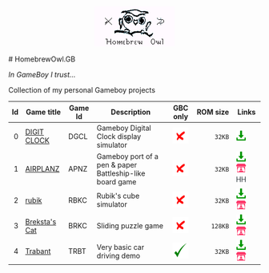<p align="center"><img src="README_Resources/logo.png"></img></p>
# HomebrewOwl.GB

_In GameBoy I trust..._

Collection of my personal Gameboy projects

| Id | Game title                                                             | Game Id     | Description                                                                            | GBC only                         | ROM&#160;size | Links                           |
|---:|------------------------------------------------------------------------|-------------|----------------------------------------------------------------------------------------|:--------------------------------:|---------:|---------------------------------|
|   0| [DIGIT CLOCK](https://github.com/NotImplementedLife/DIGIT-CLOCK)       | DGCL        | Gameboy Digital Clock display simulator                                                | ![](README_Resources/ic-no.png)  | `  32KB` | [<img src="README_Resources/ic-down.png" width="20px">](https://github.com/NotImplementedLife/DIGIT-CLOCK/releases/download/1.0/DIGIT_CLOCK_1_0.gb) |
|   1| [AIRPLANZ](https://github.com/NotImplementedLife/AIRPLANZ)             | APNZ        | Gameboy port of a pen & paper Battleship-like board game                               | ![](README_Resources/ic-no.png)  | `  32KB` | [<img src="README_Resources/ic-down.png" width="20px">](https://github.com/NotImplementedLife/AIRPLANZ/releases/download/1.2/AIRPLANZ_1_2.gb)       [<img src="README_Resources/ic-itch.png" width="20px">](https://notimplementedlife.itch.io/airplanz)    [<img src="README_Resources/ic-hhub.png" width="20px">](https://hh.gbdev.io/game/AIRPLANZ) |
|   2| [rubik](https://github.com/NotImplementedLife/rubik)                   | RBKC        | Rubik's cube simulator                                                                 | ![](README_Resources/ic-no.png)  | `  32KB` | [<img src="README_Resources/ic-down.png" width="20px">](https://github.com/NotImplementedLife/rubik/releases/download/1.3/rubik_1_3.gb)             [<img src="README_Resources/ic-itch.png" width="20px">](https://notimplementedlife.itch.io/rubik) |
|   3| [Breksta's Cat](https://github.com/NotImplementedLife/brekstascat)     | BRKC        | Sliding puzzle game                                                                    | ![](README_Resources/ic-no.png)  | ` 128KB` | [<img src="README_Resources/ic-down.png" width="20px">](https://github.com/NotImplementedLife/brekstascat/releases/download/1.3/brekstascat_1_3.gb) [<img src="README_Resources/ic-itch.png" width="20px">](https://notimplementedlife.itch.io/brekstascat) |
|   4| [Trabant](https://github.com/NotImplementedLife/Trabant)               | TRBT        | Very basic car driving demo                                                            | ![](README_Resources/ic-yes.png) | `  32KB` | [<img src="README_Resources/ic-down.png" width="20px">](https://github.com/NotImplementedLife/Trabant/releases/download/1.3/Trabant_1_3.gbc)        [<img src="README_Resources/ic-itch.png" width="20px">](https://notimplementedlife.itch.io/trabant)|

